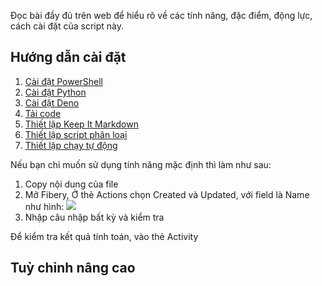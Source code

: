 Đọc bài đầy đủ trên web để hiểu rõ về các tính năng, đặc điểm, động lực, cách cài đặt của script này.
## Hướng dẫn cài đặt
1. [Cài đặt PowerShell](<Hướng dẫn sử dụng/Cài đặt/Cài đặt PowerShell.md>)
2. [Cài đặt Python](<Hướng dẫn sử dụng/Cài đặt/Cài đặt Python.md>)
3. [Cài đặt Deno](<Hướng dẫn sử dụng/Cài đặt/Cài đặt Deno.md>)
1. [Tải code](<Hướng dẫn sử dụng/Cài đặt/Tải code.md>)
2. [Thiết lập Keep It Markdown](<Hướng dẫn sử dụng/Thiết lập Keep It Markdown.md>)
3. [Thiết lập script phân loại](<Hướng dẫn sử dụng/Thiết lập script phân loại.md>)
4. [Thiết lập chạy tự động](<Hướng dẫn sử dụng/Thiết lập chạy tự động.md>)

Nếu bạn chỉ muốn sử dụng tính năng mặc định thì làm như sau:
1. Copy nội dung của file [](./final.js)
2. Mở Fibery, Ở thẻ Actions chọn Created và Updated, với field là Name như hình:
![](https://i.imgur.com/8iVGxfO.png)
3. Nhập câu nhập bất kỳ và kiểm tra

Để kiểm tra kết quả tính toán, vào thẻ Activity

## Tuỳ chỉnh nâng cao

[](0.%20Hướng%20dẫn%20sử%20dụng/0.1%20Hướng%20dẫn%20tải%20code.md) 
[](0.%20Hướng%20dẫn%20sử%20dụng/0.2%20Hướng%20dẫn%20đọc%20hiểu%20code.md) 
[](0.%20Hướng%20dẫn%20sử%20dụng/0.3%20Hướng%20dẫn%20chạy%20code.md) 
[](0.%20Hướng%20dẫn%20sử%20dụng/0.4%20Hướng%20dẫn%20sửa%20lỗi%20code.md) 